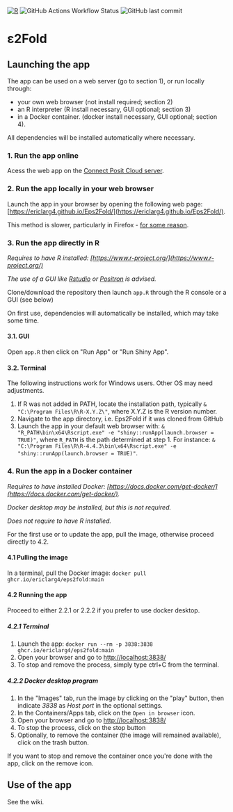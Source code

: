 
[![R](https://img.shields.io/badge/-script-276DC3.svg?style=flat&logo=R)](https://cran.r-project.org)
![GitHub Actions Workflow Status](https://img.shields.io/github/actions/workflow/status/ericlarg4/eps2fold/docker-publish.yml)
![GitHub last commit](https://img.shields.io/github/last-commit/ericlarg4/eps2fold)


# &epsilon;2Fold

## Launching the app

The app can be used on a web server (go to section 1), or run locally through: 

* your own web browser (not install required; section 2)
* an R interpreter (R install necessary, GUI optional; section 3)
* in a Docker container. (docker install necessary, GUI optional; section 4).

All dependencies will be installed automatically where necessary.

### 1. Run the app online

Acess the web app on the [Connect Posit Cloud server](https://ericlarg4-eps2fold.share.connect.posit.cloud/).

### 2. Run the app locally in your web browser

Launch the app in your browser by opening the following web page: [https://ericlarg4.github.io/Eps2Fold/](https://ericlarg4.github.io/Eps2Fold/).

This method is slower, particularly in Firefox - [for some reason](https://github.com/posit-dev/shinylive/issues/191).

### 3. Run the app directly in R

*Requires to have R installed: [https://www.r-project.org/](https://www.r-project.org/)*

*The use of a GUI like [Rstudio](https://posit.co/download/rstudio-desktop/) or [Positron](https://positron.posit.co/) is advised.*

Clone/download the repository then launch `app.R` through the R console or a GUI (see below)

On first use, dependencies will automatically be installed, which may take some time.

#### 3.1. GUI

Open `app.R` then click on "Run App" or "Run Shiny App".

#### 3.2. Terminal

The following instructions work for Windows users. Other OS may need adjustments.

1. If R was not added in PATH, locate the installation path, typically `& "C:\Program Files\R\R-X.Y.Z\"`, where X.Y.Z is the R version number.
2. Navigate to the app directory, i.e. Eps2Fold if it was cloned from GitHub
3. Launch the app in your default web browser with: `& "R_PATH\bin\x64\Rscript.exe" -e "shiny::runApp(launch.browser = TRUE)"`, where `R_PATH` is the path determined at step 1.  For instance: `& "C:\Program Files\R\R-4.4.3\bin\x64\Rscript.exe" -e "shiny::runApp(launch.browser = TRUE)"`.

### 4. Run the app in a Docker container

*Requires to have installed Docker: [https://docs.docker.com/get-docker/](https://docs.docker.com/get-docker/).*

*Docker desktop may be installed, but this is not required.*

*Does not require to have R installed.*

For the first use or to update the app, pull the image, otherwise proceed directly to 4.2.

#### 4.1 Pulling the image

In a terminal, pull the Docker image: `docker pull ghcr.io/ericlarg4/eps2fold:main`

#### 4.2 Running the app

Proceed to either 2.2.1 or 2.2.2 if you prefer to use docker desktop.

##### 4.2.1 Terminal

1. Launch the app: `docker run --rm -p 3838:3838 ghcr.io/ericlarg4/eps2fold:main`
2. Open your browser and go to [http://localhost:3838/](http://localhost:3838/)
3. To stop and remove the process, simply type ctrl+C from the terminal.

##### 4.2.2 Docker desktop program

1. In the "Images" tab, run the image by clicking on the "play" button, then indicate *3838* as *Host port* in the optional settings.
2. In the Containers/Apps tab, click on the `Open in browser` icon.
3. Open your browser and go to [http://localhost:3838/](http://localhost:3838/)
4. To stop the process, click on the stop button
5. Optionally, to remove the container (the image will remained available), click on the trash button.

If you want to stop and remove the container once you're done with the app, click on the remove icon.

## Use of the app

See the wiki.
